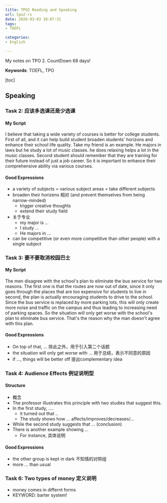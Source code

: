 ```yaml
---
title: TPO2 Reading and Speaking
url: tpo2-rs
date: 2020-03-03 10:07:31
tags: 
- TOEFL

categories:
- English

---
```


My notes on TPO 2. CountDown 68 days! 

**Keywords**: TOEFL, TPO

<!--more-->

[toc]


## Speaking

### Task 2: 应该多选课还是少选课

#### My Script

I believe that taking a wide variety of courses is better for college students. First of all, and it can help build student broaden students' horizons and enhance their school life quality. Take my friend is an example. He majors in laws but he study a lot of music classes. he does relaxing helps a lot in the music classes. Second student should remember that they are training for their future instead of just a job career. So it is important to enhance their comprehensive ability via various courses.

#### Good Expressions

- a variety of subjects = various subject areas = take different subjects
- broaden their horizens 相对 (and prevent themselves from being narrow-minded)
    - trigger creative thoughts
    - extend their study field
- 关于专业
    - my major is ...
    - I study ...
    - He majors in ...
- can be competitive (or even more competitive than other people) with a single subject


### Task 3: 要不要取消校园巴士 

#### My Script

 The men disagree with the school's plan to eliminate the bus service for two reasons. The first one is that the routes are now out of date, since it only goes through the places that are too expensive for students to live in second, the plan is actually encouraging students to drive to the school. Since the bus service is replaced by more parking lots, this will only create more noise and traffic on the campus and thus leading to increasing need of parking spaces. So the situation will only get worse with the school's plan to eliminate bus service. That's the reason why the man doesn't agree with this plan.

#### Good Expressions

- On top of that, ... 除此之外，用于引入第二个话题
- the situation will only get worse with ... 用于总结，表示不同意的原因
- if ..., things will be better off 提出complementary idea


### Task 4: Audience Effects 例证说明型

#### Structure

- 概念
- The professor illustrates this principle with two studies that suggest this.
- In the first study, .... 
    - it turned out that ..
    - The study shows how ... affects/improves/decreases/...
- While the second study suggests that ... (conclusion)
- There is another example showing ...
    - For instance, 具体说明


#### Good Expressions

- the other group is kept in dark 不知情的对照组
- more ... than usual


### Task 6: Two types of money 定义说明

- money comes in differnt forms
- KEYWORD: barter system!